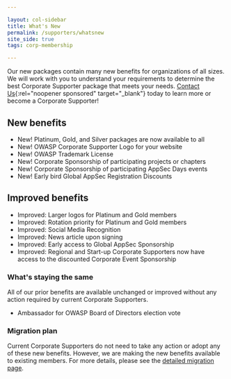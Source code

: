 ```yaml
---

layout: col-sidebar
title: What's New
permalink: /supporters/whatsnew
site_side: true
tags: corp-membership

---
```


Our new packages contain many new benefits for organizations of all sizes. We will work with you to understand your requirements to determine the best Corporate Supporter package that meets your needs. [Contact Us](https://owasporg.atlassian.net/servicedesk/customer/portal/7/group/18/create/72){:rel="noopener sponsored" target="_blank"} today to learn more or become a Corporate Supporter!

## New benefits

- New! Platinum, Gold, and Silver packages are now available to all
- New! OWASP Corporate Supporter Logo for your website
- New! OWASP Trademark License
- New! Corporate Sponsorship of participating projects or chapters
- New! Corporate Sponsorship of participating AppSec Days events
- New! Early bird Global AppSec Registration Discounts

## Improved benefits

- Improved: Larger logos for Platinum and Gold members
- Improved: Rotation priority for Platinum and Gold members
- Improved: Social Media Recognition
- Improved: News article upon signing
- Improved: Early access to Global AppSec Sponsorship
- Improved: Regional and Start-up Corporate Supporters now have access to the discounted Corporate Event Sponsorship
  
### What's staying the same

All of our prior benefits are available unchanged or improved without any action required by current Corporate Supporters.

- Ambassador for OWASP Board of Directors election vote

### Migration plan

Current Corporate Supporters do not need to take any action or adopt any of these new benefits. However, we are making the new benefits available to existing members. For more details, please see the [detailed migration page](/supporters/migration).



